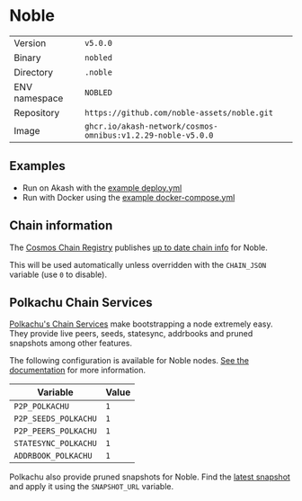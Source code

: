 # Noble

| | |
|---|---|
|Version|`v5.0.0`|
|Binary|`nobled`|
|Directory|`.noble`|
|ENV namespace|`NOBLED`|
|Repository|`https://github.com/noble-assets/noble.git`|
|Image|`ghcr.io/akash-network/cosmos-omnibus:v1.2.29-noble-v5.0.0`|

## Examples

- Run on Akash with the [example deploy.yml](./deploy.yml)
- Run with Docker using the [example docker-compose.yml](./docker-compose.yml)

## Chain information

The [Cosmos Chain Registry](https://github.com/cosmos/chain-registry) publishes [up to date chain info](https://raw.githubusercontent.com/cosmos/chain-registry/master/noble/chain.json) for Noble.

This will be used automatically unless overridden with the `CHAIN_JSON` variable (use `0` to disable).

## Polkachu Chain Services

[Polkachu's Chain Services](https://www.polkachu.com/networks/noble) make bootstrapping a node extremely easy. They provide live peers, seeds, statesync, addrbooks and pruned snapshots among other features.

The following configuration is available for Noble nodes. [See the documentation](../README.md#polkachu-services) for more information.

|Variable|Value|
|---|---|
|`P2P_POLKACHU`|`1`|
|`P2P_SEEDS_POLKACHU`|`1`|
|`P2P_PEERS_POLKACHU`|`1`|
|`STATESYNC_POLKACHU`|`1`|
|`ADDRBOOK_POLKACHU`|`1`|

Polkachu also provide pruned snapshots for Noble. Find the [latest snapshot](https://polkachu.com/tendermint_snapshots/noble) and apply it using the `SNAPSHOT_URL` variable.
